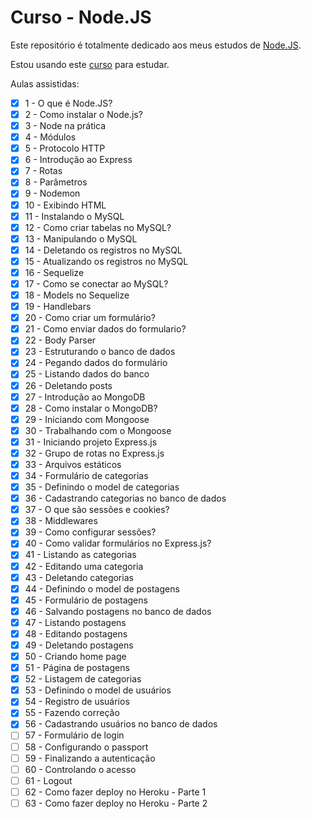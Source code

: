 # Curso - Node.JS

Este repositório é totalmente dedicado aos meus estudos de <a href="https://nodejs.org/pt-br">Node.JS</a>.

Estou usando este <a href="https://www.youtube.com/playlist?list=PLJ_KhUnlXUPtbtLwaxxUxHqvcNQndmI4B">curso</a> para estudar.

Aulas assistidas:

-   [X] 1 - O que é Node.JS?
-   [X] 2 - Como instalar o Node.js?
-   [X] 3 - Node na prática
-   [X] 4 - Módulos
-   [X] 5 - Protocolo HTTP
-   [X] 6 - Introdução ao Express
-   [X] 7 - Rotas
-   [X] 8 - Parâmetros
-   [X] 9 - Nodemon
-   [X] 10 - Exibindo HTML
-   [X] 11 - Instalando o MySQL
-   [X] 12 - Como criar tabelas no MySQL?
-   [X] 13 - Manipulando o MySQL
-   [X] 14 - Deletando os registros no MySQL
-   [X] 15 - Atualizando os registros no MySQL
-   [X] 16 - Sequelize
-   [X] 17 - Como se conectar ao MySQL?
-   [X] 18 - Models no Sequelize
-   [X] 19 - Handlebars
-   [X] 20 - Como criar um formulário?
-   [X] 21 - Como enviar dados do formulario?
-   [X] 22 - Body Parser
-   [X] 23 - Estruturando o banco de dados
-   [X] 24 - Pegando dados do formulário
-   [X] 25 - Listando dados do banco
-   [X] 26 - Deletando posts
-   [X] 27 - Introdução ao MongoDB
-   [X] 28 - Como instalar o MongoDB?
-   [X] 29 - Iniciando com Mongoose
-   [X] 30 - Trabalhando com o Mongoose
-   [X] 31 - Iniciando projeto Express.js
-   [X] 32 - Grupo de rotas no Express.js
-   [X] 33 - Arquivos estáticos
-   [X] 34 - Formulário de categorias
-   [X] 35 - Definindo o model de categorias
-   [X] 36 - Cadastrando categorias no banco de dados
-   [X] 37 - O que são sessões e cookies?
-   [X] 38 - Middlewares
-   [X] 39 - Como configurar sessões?
-   [X] 40 - Como validar formulários no Express.js?
-   [X] 41 - Listando as categorias
-   [X] 42 - Editando uma categoria
-   [X] 43 - Deletando categorias
-   [X] 44 - Definindo o model de postagens
-   [X] 45 - Formulário de postagens
-   [X] 46 - Salvando postagens no banco de dados
-   [X] 47 - Listando postagens
-   [X] 48 - Editando postagens
-   [X] 49 - Deletando postagens
-   [X] 50 - Criando home page
-   [X] 51 - Página de postagens
-   [X] 52 - Listagem de categorias
-   [X] 53 - Definindo o model de usuários
-   [X] 54 - Registro de usuários
-   [X] 55 - Fazendo correção
-   [X] 56 - Cadastrando usuários no banco de dados
-   [ ] 57 - Formulário de login
-   [ ] 58 - Configurando o passport
-   [ ] 59 - Finalizando a autenticação
-   [ ] 60 - Controlando o acesso
-   [ ] 61 - Logout
-   [ ] 62 - Como fazer deploy no Heroku - Parte 1
-   [ ] 63 - Como fazer deploy no Heroku - Parte 2